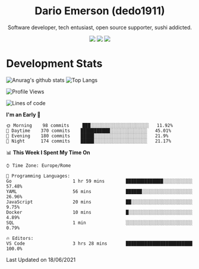 <div align="center">
  
# Dario Emerson (dedo1911)
Software developer, tech entusiast, open source supporter, sushi addicted.

[![](https://img.shields.io/badge/-Linkedin-informational?style=for-the-badge&logo=linkedin&logoColor=white&color=2867B2)](http://linkedin.com/in/dedo1911)
[![](https://img.shields.io/badge/-Telegram-informational?style=for-the-badge&logo=telegram&logoColor=white&color=0088cc)](https://t.me/dedo1911)
[![](https://img.shields.io/badge/-Facebook-informational?style=for-the-badge&logo=facebook&logoColor=white&color=3b5998)](https://fb.com/dedo1911)

</div>

# Development Stats

![Anurag's github stats](https://github-readme-stats.vercel.app/api?username=dedo1911&count_private=true&show_icons=true&theme=chartreuse-dark)
![Top Langs](https://github-readme-stats.vercel.app/api/top-langs/?username=dedo1911&theme=chartreuse-dark&layout=compact)

<!--START_SECTION:waka-->
![Profile Views](http://img.shields.io/badge/Profile%20Views-0-blue)

![Lines of code](https://img.shields.io/badge/From%20Hello%20World%20I%27ve%20Written-64919%20lines%20of%20code-blue)

**I'm an Early 🐤** 

```text
🌞 Morning    98 commits     ███░░░░░░░░░░░░░░░░░░░░░░   11.92% 
🌆 Daytime    370 commits    ███████████░░░░░░░░░░░░░░   45.01% 
🌃 Evening    180 commits    █████░░░░░░░░░░░░░░░░░░░░   21.9% 
🌙 Night      174 commits    █████░░░░░░░░░░░░░░░░░░░░   21.17%

```


📊 **This Week I Spent My Time On** 

```text
⌚︎ Time Zone: Europe/Rome

💬 Programming Languages: 
Go                       1 hr 59 mins        ██████████████░░░░░░░░░░░   57.48% 
YAML                     56 mins             ██████░░░░░░░░░░░░░░░░░░░   26.96% 
JavaScript               20 mins             ██░░░░░░░░░░░░░░░░░░░░░░░   9.75% 
Docker                   10 mins             █░░░░░░░░░░░░░░░░░░░░░░░░   4.89% 
SQL                      1 min               ░░░░░░░░░░░░░░░░░░░░░░░░░   0.79%

🔥 Editors: 
VS Code                  3 hrs 28 mins       █████████████████████████   100.0%

```


 Last Updated on 18/06/2021
<!--END_SECTION:waka-->

<!--
**dedo1911/dedo1911** is a ✨ _special_ ✨ repository because its `README.md` (this file) appears on your GitHub profile.

Here are some ideas to get you started:

- 🔭 I’m currently working on ...
- 🌱 I’m currently learning ...
- 👯 I’m looking to collaborate on ...
- 🤔 I’m looking for help with ...
- 💬 Ask me about ...
- 📫 How to reach me: ...
- 😄 Pronouns: ...
- ⚡ Fun fact: ...
-->
